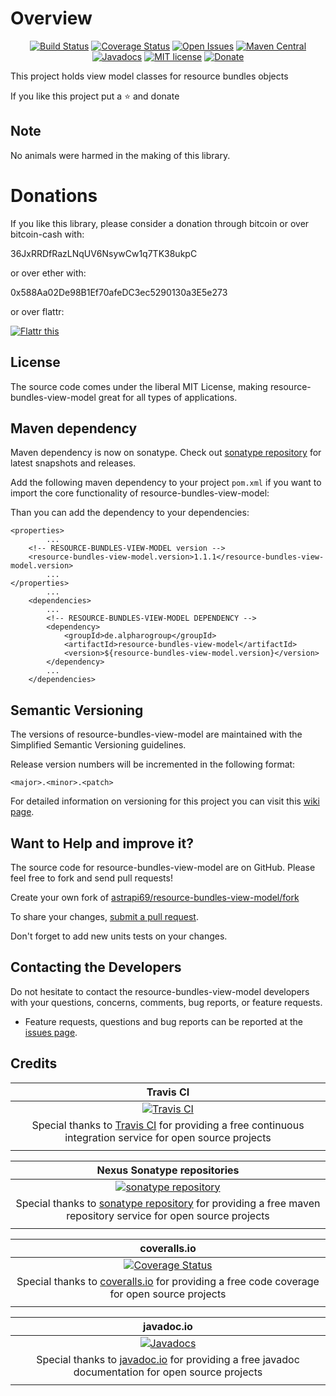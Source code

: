 # Overview

<div align="center">

[![Build Status](https://travis-ci.org/astrapi69/resource-bundles-view-model.svg?branch=master)](https://travis-ci.org/astrapi69/resource-bundles-view-model) 
[![Coverage Status](https://coveralls.io/repos/github/astrapi69/resource-bundles-view-model/badge.svg?branch=develop)](https://coveralls.io/github/astrapi69/resource-bundles-view-model?branch=master)
[![Open Issues](https://img.shields.io/github/issues/astrapi69/resource-bundles-view-model.svg?style=flat)](https://github.com/astrapi69/resource-bundles-view-model/issues) 
[![Maven Central](https://maven-badges.herokuapp.com/maven-central/de.alpharogroup/resource-bundles-view-model/badge.svg)](https://maven-badges.herokuapp.com/maven-central/de.alpharogroup/resource-bundles-view-model)
[![Javadocs](http://www.javadoc.io/badge/de.alpharogroup/resource-bundles-view-model.svg)](http://www.javadoc.io/doc/de.alpharogroup/resource-bundles-view-model)
[![MIT license](http://img.shields.io/badge/license-MIT-brightgreen.svg?style=flat)](http://opensource.org/licenses/MIT)
[![Donate](https://img.shields.io/badge/donate-❤-ff2244.svg)](https://www.paypal.com/cgi-bin/webscr?cmd=_s-xclick&hosted_button_id=GVBTWLRAZ7HB8)

</div>

This project holds view model classes for resource bundles objects

If you like this project put a ⭐ and donate

## Note

No animals were harmed in the making of this library.


# Donations

If you like this library, please consider a donation through bitcoin or over bitcoin-cash with:

36JxRRDfRazLNqUV6NsywCw1q7TK38ukpC

or over ether with:

0x588Aa02De98B1Ef70afeDC3ec5290130a3E5e273

or over flattr:

<a href="https://flattr.com/submit/auto?fid=r7vp62&url=https%3A%2F%2Fgithub.com%2Fastrapi69%2Fresource-bundles-view-model" target="_blank">
<img src="http://api.flattr.com/button/flattr-badge-large.png" alt="Flattr this" title="Flattr this" border="0" />
</a>

## License

The source code comes under the liberal MIT License, making resource-bundles-view-model great for all types of applications.

## Maven dependency

Maven dependency is now on sonatype.
Check out [sonatype repository](https://oss.sonatype.org/index.html#nexus-search;gav~de.alpharogroup~resource-bundles-view-model~~~) for latest snapshots and releases.

Add the following maven dependency to your project `pom.xml` if you want to import the core functionality of resource-bundles-view-model:

Than you can add the dependency to your dependencies:

	<properties>
			...
		<!-- RESOURCE-BUNDLES-VIEW-MODEL version -->
		<resource-bundles-view-model.version>1.1.1</resource-bundles-view-model.version>
			...
	</properties>
			...
		<dependencies>
			...
			<!-- RESOURCE-BUNDLES-VIEW-MODEL DEPENDENCY -->
			<dependency>
				<groupId>de.alpharogroup</groupId>
				<artifactId>resource-bundles-view-model</artifactId>
				<version>${resource-bundles-view-model.version}</version>
			</dependency>
			...
		</dependencies>

## Semantic Versioning

The versions of resource-bundles-view-model are maintained with the Simplified Semantic Versioning guidelines.

Release version numbers will be incremented in the following format:

`<major>.<minor>.<patch>`

For detailed information on versioning for this project you can visit this [wiki page](https://github.com/lightblueseas/mvn-parent-projects/wiki/Simplified-Semantic-Versioning).

## Want to Help and improve it? ###

The source code for resource-bundles-view-model are on GitHub. Please feel free to fork and send pull requests!

Create your own fork of [astrapi69/resource-bundles-view-model/fork](https://github.com/astrapi69/resource-bundles-view-model/fork)

To share your changes, [submit a pull request](https://github.com/astrapi69/resource-bundles-view-model/pull/new/develop).

Don't forget to add new units tests on your changes.

## Contacting the Developers

Do not hesitate to contact the resource-bundles-view-model developers with your questions, concerns, comments, bug reports, or feature requests.
- Feature requests, questions and bug reports can be reported at the [issues page](https://github.com/astrapi69/resource-bundles-view-model/issues).

## Credits

|**Travis CI**|
|     :---:      |
|[![Travis CI](https://travis-ci.com/images/logos/TravisCI-Full-Color.png)](https://coveralls.io/github/astrapi69/resource-bundles-view-model?branch=develop)|
|Special thanks to [Travis CI](https://travis-ci.org) for providing a free continuous integration service for open source projects|
|     <img width=1000/>     |

|**Nexus Sonatype repositories**|
|     :---:      |
|[![sonatype repository](https://img.shields.io/nexus/r/https/oss.sonatype.org/de.alpharogroup/resource-bundles-view-model.svg?style=for-the-badge)](https://oss.sonatype.org/index.html#nexus-search;gav~de.alpharogroup~resource-bundles-view-model~~~)|
|Special thanks to [sonatype repository](https://www.sonatype.com) for providing a free maven repository service for open source projects|
|     <img width=1000/>     |

|**coveralls.io**|
|     :---:      |
|[![Coverage Status](https://coveralls.io/repos/github/astrapi69/resource-bundles-view-model/badge.svg?branch=develop)](https://coveralls.io/github/astrapi69/resource-bundles-view-model?branch=develop)|
|Special thanks to [coveralls.io](https://coveralls.io) for providing a free code coverage for open source projects|
|     <img width=1000/>     |

|**javadoc.io**|
|     :---:      |
|[![Javadocs](http://www.javadoc.io/badge/de.alpharogroup/resource-bundles-view-model.svg)](http://www.javadoc.io/doc/de.alpharogroup/resource-bundles-view-model)|
|Special thanks to [javadoc.io](http://www.javadoc.io) for providing a free javadoc documentation for open source projects|
|     <img width=1000/>     |

